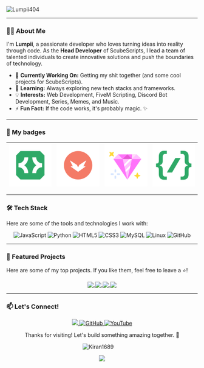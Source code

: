 ![Lumpii404](https://github.com/user-attachments/assets/e0d638fb-70d5-404d-961f-252b84592d9c)

---

### 👨‍💻 About Me

I'm **Lumpii**, a passionate developer who loves turning ideas into reality through code. As the **Head Developer** of ScubeScripts, I lead a team of talented individuals to create innovative solutions and push the boundaries of technology.

- 🔭 **Currently Working On:** Getting my shit together (and some cool projects for ScubeScripts).
- 🌱 **Learning:** Always exploring new tech stacks and frameworks.
- 💡 **Interests:** Web Development, FiveM Scripting, Discord Bot Development, Series, Memes, and Music.
- ⚡ **Fun Fact:** If the code works, it's probably magic. ✨

---

### 📜 My badges


| <img  src="/assets/activedeveloper.svg" href="https://discord.com/assets/26c7a60fb1654315e0be26107bd47470.svg" > | <img  src="/assets/hypesquadbrilliance.svg" href="https://discord.com/assets/ec8e92568a7c8f19a052ef42f862ff18.svg" > | <img  src="/assets/boosts/discordboost9.svg" href="https://discord.com/assets/d96ed283b74de75692487b7499fb8d09.svg" > | <img  src="/assets/supportscommands.svg" href="https://discord.com/assets/498591d63b352256a1bf18061eff9d57.svg"> |
| ----------------------------------- | ----------------------------------- | ----------------------------------- | ----------------------------------- |

---

### 🛠️ Tech Stack

Here are some of the tools and technologies I work with:

<p align="center">
  <img src="https://img.shields.io/badge/JavaScript-F7DF1E?style=for-the-badge&logo=javascript&logoColor=black" alt="JavaScript">
  <img src="https://img.shields.io/badge/Python-3776AB?style=for-the-badge&logo=python&logoColor=white" alt="Python">
  <img src="https://img.shields.io/badge/HTML5-E34F26?style=for-the-badge&logo=html5&logoColor=white" alt="HTML5">
  <img src="https://img.shields.io/badge/CSS3-1572B6?style=for-the-badge&logo=css3&logoColor=white" alt="CSS3">
  <img src="https://img.shields.io/badge/MySQL-4479A1?style=for-the-badge&logo=mysql&logoColor=white" alt="MySQL">
  <img src="https://img.shields.io/badge/Linux-FCC624?style=for-the-badge&logo=linux&logoColor=black" alt="Linux">
  <img src="https://img.shields.io/badge/GitHub-100000?style=for-the-badge&logo=github&logoColor=white" alt="GitHub">
</p>

---

### 🚀 Featured Projects

Here are some of my top projects. If you like them, feel free to leave a ⭐!

<div align="center">
  <a href="https://github.com/Lumpii404/sc_hud">
    <img align="center" src="https://github-readme-stats.vercel.app/api/pin/?username=Lumpii404&repo=sc_hud" />
  </a>
  <a href="https://github.com/Lumpii404/sc_taxsystem">
    <img align="center" src="https://github-readme-stats.vercel.app/api/pin/?username=Lumpii404&repo=sc_taxsystem" />
  </a>
  <a href="https://github.com/ScubeScripts/jsfour-idcard">
    <img align="center" src="https://github-readme-stats.vercel.app/api/pin/?username=scubescripts&repo=jsfour-idcard" />
  </a>
  <a href="https://github.com/Lumpii404/sc_animatedNPC">
    <img align="center" src="https://github-readme-stats.vercel.app/api/pin/?username=Lumpii404&repo=sc_animatedNPC" />
  </a>
</div>

---

### 📫 Let's Connect!

<p align="center">
  <a href="https://discord.gg/Mqgewse3Yc">
      <img src="https://img.shields.io/discord/942834394517876857?style=for-the-badge&logo=discord&labelColor=7289da&logoColor=white&color=2c2f33&label=Discord"/>
  </a>
  <a href="https://github.com/ScubeScripts">
    <img src="https://img.shields.io/badge/GitHub-100000?style=for-the-badge&logo=github&logoColor=white" alt="GitHub">
  </a>
  <a href="https://www.youtube.com/@ScubeScripts">
    <img src="https://img.shields.io/badge/YouTube-FF0000?style=for-the-badge&logo=youtube&logoColor=white" alt="YouTube">
  </a>
</p>

<div align="center">
  <p>Thanks for visiting! Let's build something amazing together. 🚀</p>
</div>


<p align="center">
  <img src="https://komarev.com/ghpvc/?username=Lumpii404&label=Profile%20views&color=770677&style=for-the-badge&logo=star" alt="Kiran1689" style="padding-right:20px;" />
</p>

<p align="center">
  <img src="https://capsule-render.vercel.app/api?type=waving&color=gradient&height=65&section=footer"/>
</p>
